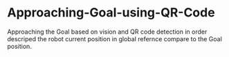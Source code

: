 # Approaching-Goal-using-QR-Code
Approaching the Goal based on vision and QR code detection in order descriped the robot current position in global refernce compare to the Goal position.

